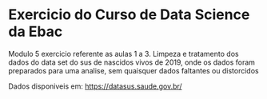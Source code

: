 # Exercicio do Curso de Data Science da Ebac
Modulo 5 exercicio referente as aulas 1 a 3. Limpeza e tratamento dos dados do data set do sus de nascidos vivos de 2019, onde os dados foram preparados para uma analise, sem quaisquer dados faltantes ou distorcidos


Dados disponiveis em: https://datasus.saude.gov.br/
